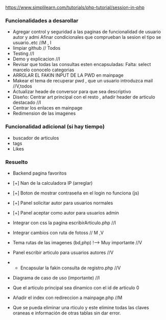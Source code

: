 https://www.simplilearn.com/tutorials/php-tutorial/session-in-php


### Funcionalidades a desarollar
  + Agregar control y seguridad a las paginas de funcionalidad de usuario autor y admi Afinar condicionales que comprueban la sesion el tipo se usuario..etc //M , I
  + limpiar github // Todos
  + Testing //I
  + Demo y explicacion //I
  + Revisar que todas las consultas esten encapsuladas: Falta: select marcelo conocelo categorias
  + ARRGLAR EL FAKIN INPUT DE LA PWD en mainpage
  + Makear el tema de recuperar pwd , que un usuario introduzca mail //V,todos
  + Actualizar heade de conversor para que sea descriptivo
  + Diseño: Centrar art principal con el resto , añadir header de articulo destacado //I
  + Centrar los enlaces en mainpage
  + Redimension de las imagenes
    
### Funcionalidad adicional (si hay tiempo)
  + buscador de articulos
  + tags
  + Likes

### Resuelto
  + Backend pagina favoritos
  + [+] Nan de la calculadora IP (arreglar)
  + [+] Boton de mostrar contraseña en el login no funciona (js)
  + [+] Panel solicitar autor para usuarios normales
  + [+] Panel aceptar como autor para usuarios admin
  + Integrar con css la pagina escribirArticulo.php //I
  + Integrar cambios con ruta de fotoss // M ,V
  + Tema rutas de las imagenes (bd,php) !--> Muy importante //V
  + Panel escribir articulo para usuarios autores //V
  +  + Encapsular la fakin consulta de registro.php //V
  + Diagrama de caso de uso (importante) //I

  + Que el articulo principal sea dinamico con el id de articulo 0
  + Añadir el index con redireccion a mainpage.php //M
  + Que se pueda eliminar una rticulo y este elimine todas las claves oraneas e información de otras tablas sin dar error.
